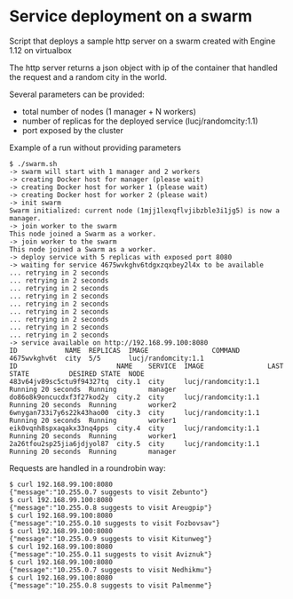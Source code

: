 # Service deployment on a swarm

Script that deploys a sample http server on a swarm created with Engine 1.12 on virtualbox

The http server returns a json object with ip of the container that handled the request and a random city in the world.

Several parameters can be provided:
* total number of nodes (1 manager + N workers)
* number of replicas for the deployed service (lucj/randomcity:1.1)
* port exposed by the cluster

Example of a run without providing parameters

```
$ ./swarm.sh
-> swarm will start with 1 manager and 2 workers
-> creating Docker host for manager (please wait)
-> creating Docker host for worker 1 (please wait)
-> creating Docker host for worker 2 (please wait)
-> init swarm
Swarm initialized: current node (1mjj1lexqflvjibzble3i1jg5) is now a manager.
-> join worker to the swarm
This node joined a Swarm as a worker.
-> join worker to the swarm
This node joined a Swarm as a worker.
-> deploy service with 5 replicas with exposed port 8080
-> waiting for service 4675wvkghv6tdgxzqxbey2l4x to be available
... retrying in 2 seconds
... retrying in 2 seconds
... retrying in 2 seconds
... retrying in 2 seconds
... retrying in 2 seconds
... retrying in 2 seconds
... retrying in 2 seconds
... retrying in 2 seconds
... retrying in 2 seconds
-> service available on http://192.168.99.100:8080
ID            NAME  REPLICAS  IMAGE                COMMAND
4675wvkghv6t  city  5/5       lucj/randomcity:1.1
ID                         NAME    SERVICE  IMAGE                LAST STATE          DESIRED STATE  NODE
483v64jv89sc5ctu9f94327tq  city.1  city     lucj/randomcity:1.1  Running 20 seconds  Running        manager
do86o8k9oncucdxf3f27kod2y  city.2  city     lucj/randomcity:1.1  Running 20 seconds  Running        worker2
6wnygan733i7y6s22k43hao00  city.3  city     lucj/randomcity:1.1  Running 20 seconds  Running        worker1
eik0vqnh8spxaqakx33nq4pps  city.4  city     lucj/randomcity:1.1  Running 20 seconds  Running        worker1
2a26tfou2sp25jia6jdjyol87  city.5  city     lucj/randomcity:1.1  Running 20 seconds  Running        manager
```

Requests are handled in a roundrobin way:

```
$ curl 192.168.99.100:8080
{"message":"10.255.0.7 suggests to visit Zebunto"}
$ curl 192.168.99.100:8080
{"message":"10.255.0.8 suggests to visit Areugpip"}
$ curl 192.168.99.100:8080
{"message":"10.255.0.10 suggests to visit Fozbovsav"}
$ curl 192.168.99.100:8080
{"message":"10.255.0.9 suggests to visit Kitunweg"}
$ curl 192.168.99.100:8080
{"message":"10.255.0.11 suggests to visit Aviznuk"}
$ curl 192.168.99.100:8080
{"message":"10.255.0.7 suggests to visit Nedhikmu"}
$ curl 192.168.99.100:8080
{"message":"10.255.0.8 suggests to visit Palmenme"}
```

